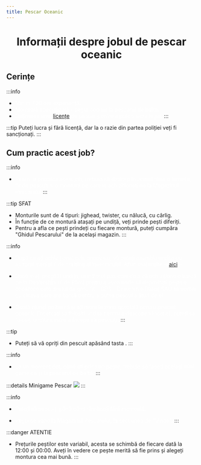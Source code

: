 ```yaml
---
title: Pescar Oceanic
---
```


<script setup> 
    import KeyIcon from '../.vitepress/components/KeyIcon.vue'
</script>

# <span class="title-font"><center> Informații despre jobul de pescar oceanic </center></span>

## <span class="header-font">Cerințe</span>

:::info
- <span style="color:white">Minim 400 ore experiență.</span>
- <span style="color:white">Momeală specializată - pește obținut la pescarul de baltă.</span>
- <span style="color:white">Deținerea unei [licențe](/general/licente) de pescar pentru a putea lucra legal.</span>
:::

:::tip
Puteți lucra și fără licență, dar la o razie din partea poliției veți fi sancționați.
:::

## <span class="header-font">Cum practic acest job?</span>

:::info
- <span style="color:white">Pentru a practica acest job, trebuie să dețineți în primul rând o lansetă, fir de pescuit și o montură pe care le achiziționați de la Magazinul Pescarului</span>
:::

:::tip SFAT
- Monturile sunt de 4 tipuri: jighead, twister, cu nălucă, cu cârlig.
- În funcție de ce montură atașați pe undiță, veți prinde pești diferiți.
- Pentru a afla ce pești prindeți cu fiecare montură, puteți cumpăra "Ghidul Pescarului" de la același magazin.
:::

:::info
- <span style="color:white">După ce ați achiziționat cele precizate, vă puteți asambla undița cu ajutorul meniului de crafting al inventarului. Aflați mai multe ->[aici](/general/inventar.html#crafting)<-</span>

- <span style="color:white">Dacă v-ați pregătit undița, următorul pas este de a vă achiziționa o barcă de la Dealership-ul de Bărci pentru a avea unde să depozitați peștele deoarece este destul de greu (K - GPS - Dealership Bărci) SAU să vorbiți cu cineva care are barcă pentru a putea pescui alături de el.</span>

- <span style="color:white">Odată ajunși pe barcă și ați mers în zona specială pentru pescuit oceanic (încercați să folosiți undița pentru a descoperi locația), puteți să folosiți undița pentru a începe să pescuiți.</span>
:::

:::tip 
- Puteți să vă opriți din pescuit apăsând tasta <KeyIcon keyType="x"/>.
:::

:::info
- <span style="color:white">La un moment dat, când ați prins un pește, trebuie să faceți același mini-game ca și la pescarul de baltă.</span>
:::

:::details Minigame Pescar
![](https://i.imgur.com/NKfwaF0.gif)
:::

:::info
- <span style="color:white">Puteți să pescuiți până când rămâneți fără momeală.</span>

- <span style="color:white">Peștii se vând la Magazinul Pescarului, la secțiunea de "Vinde".</span>
:::

:::danger ATENTIE
- Prețurile peștilor este variabil, acesta se schimbă de fiecare dată la 12:00 și 00:00. Aveți în vedere ce pește merită să fie prins și alegeți montura cea mai bună.
:::